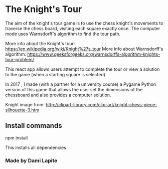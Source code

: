 # The Knight's Tour

The aim of the knight's tour game is to use the chess knight's movements to traverse the chess board, visiting each square exactly once. The computer mode uses Warnsdorff's algorithm to find the tour path.

More info about the Knight's tour: https://en.wikipedia.org/wiki/Knight%27s_tour
More info about Warnsdorff's algorithm: https://www.geeksforgeeks.org/warnsdorffs-algorithm-knights-tour-problem/

This react app allows users attempt to complete the tour or view a solution to the game (when a starting square is selected).

In 2017 , I made (with a partner for a university course) a Pygame Python version of this game that allows the user set the dimensions of the chessboard and also provides a computer solution.

Knight image from: http://clipart-library.com/clip-art/knight-chess-piece-silhouette-3.htm

## Install commands

npm install

This installs all dependencies

### Made by Dami Lapite
